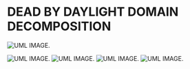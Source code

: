 # DEAD BY DAYLIGHT DOMAIN DECOMPOSITION
![UML IMAGE.](https://img.plantuml.biz/plantuml/dpng/pLLTRzem57tthxZgowWw-05egfeLggAkqpIe-doRt827OqUs0usc_VVv8u40eTjRomDIVEuzFkVanhun5hMj2i5OAj0Ok9i_0llDmFs6u41B1iQW2JCbHGqJdbgk9Ehwow8kwJFCvhxcEZQabTOaRLWQDr10mjyL95aMrWPhgiSG2JOegbtnPLEuq2WDzpijrC2wkbZTmazbvbaksH_6kBIaSqofeMZLNy6SR5KESbCu0yvMsppr3L762LzJySfjM-1sQ99Py8BqZjmfyy-tgYW5URT92ARhTgDuvaM4ma7ZCnSARQ2DhFU4mgx2RlSeCq5wRw0KM9EURboaRx-4k7Vp4fpXJgqptjKKCpdZEx4MqtLFtbxamRAJZo_6QamjdFW0xZCfWkhZTw9aYB-DA-XlTA-Y_N5F92Uf_gIStAIbRS7WZURMn8QxGKTnRYnQk6SyMkWehbr7xxX48NNqJw-MP7QOqZwJ3MdDCpgdR8VtIDjXHzhsFOVYehQP_5LfoZwajWbH-Qmg-MzrGx3-otA2ugVP6P9taAssyZyI7MfAFL7zGwkb9cEQ4-5znSzaJgdzS0FHSpQEHjTTNUneMZmSXy7VO_wfkOIOL0w-IEOFS3UTJhucjmyNWE5G_-wG1bwigBtpK1D8jGMJei0NGQDG7iWw3S_qoTMjkSmG2cuCbqiGAbM5ygSRED60uL0rm2KiIP96CHf5ieagaCiEMpA3hLkl36KUHn24MdfEgvI0N6buUlpccUoAcqZYsvCPOpVkbRbh_2y0)

![UML IMAGE.](https://i3.ytimg.com/ebe/an_webp/usamVIcwQ-M/mqdefault_6s.webp?du=3000&sqp=CJPimcAG&rs=AOn4CLDeCLvSaHQW5Z_SdN82LagNSZKMSQ) ![UML IMAGE.](https://i3.ytimg.com/ebe/an_webp/LTeHoNKQpSE/mqdefault_6s.webp?du=3000&sqp=COTPmcAG&rs=AOn4CLCwJIJoFB3kbmzF1gYEdB5mzoqvmg) ![UML IMAGE.](https://i3.ytimg.com/ebe/an_webp/pIVkcQ7Cr4Y/mqdefault_6s.webp?du=3000&sqp=CIabmcAG&rs=AOn4CLBnJIktUrCBjpQDc7-myka2B9YUDg) ![UML IMAGE.](https://i3.ytimg.com/ebe/an_webp/rlfOcLYAj6s/mqdefault_6s.webp?du=3000&sqp=CLnOmcAG&rs=AOn4CLC1UeggKDQFC0uXrThFUzOAfQFtVQ)
